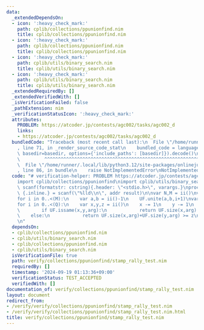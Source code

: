 ```yaml
---
data:
  _extendedDependsOn:
  - icon: ':heavy_check_mark:'
    path: cplib/collections/ppunionfind.nim
    title: cplib/collections/ppunionfind.nim
  - icon: ':heavy_check_mark:'
    path: cplib/collections/ppunionfind.nim
    title: cplib/collections/ppunionfind.nim
  - icon: ':heavy_check_mark:'
    path: cplib/utils/binary_search.nim
    title: cplib/utils/binary_search.nim
  - icon: ':heavy_check_mark:'
    path: cplib/utils/binary_search.nim
    title: cplib/utils/binary_search.nim
  _extendedRequiredBy: []
  _extendedVerifiedWith: []
  _isVerificationFailed: false
  _pathExtension: nim
  _verificationStatusIcon: ':heavy_check_mark:'
  attributes:
    PROBLEM: https://atcoder.jp/contests/agc002/tasks/agc002_d
    links:
    - https://atcoder.jp/contests/agc002/tasks/agc002_d
  bundledCode: "Traceback (most recent call last):\n  File \"/home/runner/.local/lib/python3.12/site-packages/onlinejudge_verify/documentation/build.py\"\
    , line 71, in _render_source_code_stat\n    bundled_code = language.bundle(stat.path,\
    \ basedir=basedir, options={'include_paths': [basedir]}).decode()\n          \
    \         ^^^^^^^^^^^^^^^^^^^^^^^^^^^^^^^^^^^^^^^^^^^^^^^^^^^^^^^^^^^^^^^^^^^^^^^^^^^^^^^^^\n\
    \  File \"/home/runner/.local/lib/python3.12/site-packages/onlinejudge_verify/languages/nim.py\"\
    , line 86, in bundle\n    raise NotImplementedError\nNotImplementedError\n"
  code: "# verification-helper: PROBLEM https://atcoder.jp/contests/agc002/tasks/agc002_d\n\
    import cplib/collections/ppunionfind\nimport cplib/utils/binary_search\n\nproc\
    \ scanf(formatstr: cstring){.header: \"<stdio.h>\", varargs.}\nproc ii(): int\
    \ {.inline.} = scanf(\"%lld\\n\", addr result)\n\nvar N,M = ii()\nvar UF = initPartialPersistentUnionFind(N)\n\
    for i in 0..<(M):\n    var a,b = ii()-1\n    UF.unite(a,b,i+1)\nvar Q = ii()\n\
    for i in 0..<(Q):\n    var x,y,z = ii()\n    x -= 1\n    y -= 1\n    proc is_ok(arg:int):bool=\n\
    \        if UF.issame(x,y,arg):\n            return UF.size(x,arg) >= z\n    \
    \    else:\n            return UF.size(x,arg)+UF.size(y,arg) >= z\n    echo meguru_bisect(M,0,is_ok)\n\
    \n"
  dependsOn:
  - cplib/collections/ppunionfind.nim
  - cplib/utils/binary_search.nim
  - cplib/collections/ppunionfind.nim
  - cplib/utils/binary_search.nim
  isVerificationFile: true
  path: verify/collections/ppunionfind/stamp_rally_test.nim
  requiredBy: []
  timestamp: '2024-09-19 01:13:36+09:00'
  verificationStatus: TEST_ACCEPTED
  verifiedWith: []
documentation_of: verify/collections/ppunionfind/stamp_rally_test.nim
layout: document
redirect_from:
- /verify/verify/collections/ppunionfind/stamp_rally_test.nim
- /verify/verify/collections/ppunionfind/stamp_rally_test.nim.html
title: verify/collections/ppunionfind/stamp_rally_test.nim
---
```

